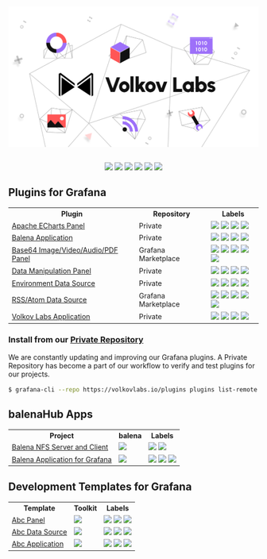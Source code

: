 <div align="center"><img style="display: block;" src="https://github.com/VolkovLabs/.github/raw/main/volkovlabs.png"></div>

<br/>

<p align="center"><a href="https://volkovlabs.io" target="_blank"><img src="https://img.shields.io/badge/-Web-blueviolet?style=for-the-badge&logo=webpack"></a> <a href="https://volkovlabs.com" target="_blank"><img src="https://img.shields.io/badge/-Blog-orange?style=for-the-badge&logo=medium"></a> <a href="https://www.youtube.com/channel/UCQadniwbukI6ZmTN2oTTb-g" target="_blank"><img src="https://img.shields.io/badge/-Youtube-red?style=for-the-badge&logo=youtube"></a> <a href="https://live.volkovlabs.io" target="_blank"><img src="https://img.shields.io/badge/-Live%20Server-gray?style=for-the-badge&logo=codeforces"></a>  <a href="https://www.linkedin.com/company/volkovlabs" target="_blank"><img src="https://img.shields.io/badge/-LinkedIn-blue?style=for-the-badge&logo=linkedin"></a> <a href="https://twitter.com/volkovlabs" target="_blank"><img src="https://img.shields.io/badge/-Twitter-9cf?style=for-the-badge&logo=twitter"></a></p>

## Plugins for Grafana

<table style='width:100%'>
<tr>
<th>Plugin</th>
<th>Repository</th>
<th>Labels</th>
</tr>
<tr>
<td><a href='https://github.com/volkovlabs/volkovlabs-echarts-panel'>Apache ECharts Panel</a></td>
<td>Private</td>
<td><img src='https://img.shields.io/github/v/release/volkovlabs/volkovlabs-echarts-panel.svg'> <img src='https://img.shields.io/badge/Grafana-9.0.6-orange'> <img src='https://img.shields.io/github/stars/volkovlabs/volkovlabs-echarts-panel.svg?style=social&label=Star&maxAge=3600'> <img src='https://codecov.io/gh/VolkovLabs/volkovlabs-echarts-panel/branch/main/graph/badge.svg'></td>
</tr>
<tr>
<td><a href='https://github.com/volkovlabs/volkovlabs-balena-app'>Balena Application</a></td>
<td>Private</td>
<td><img src='https://img.shields.io/github/v/release/volkovlabs/volkovlabs-balena-app.svg'> <img src='https://img.shields.io/badge/Grafana-9.0.6-orange'> <img src='https://img.shields.io/github/stars/volkovlabs/volkovlabs-balena-app.svg?style=social&label=Star&maxAge=3600'> <img src='https://codecov.io/gh/VolkovLabs/volkovlabs-balena-app/branch/main/graph/badge.svg'></td>
</tr>
<tr>
<td><a href='https://github.com/volkovlabs/volkovlabs-image-panel'>Base64 Image/Video/Audio/PDF Panel</a></td>
<td>Grafana Marketplace</td>
<td><img src='https://img.shields.io/github/v/release/volkovlabs/volkovlabs-image-panel.svg'> <img src='https://img.shields.io/badge/Grafana-9.0.0-orange'> <img src='https://img.shields.io/github/stars/volkovlabs/volkovlabs-image-panel.svg?style=social&label=Star&maxAge=3600'> <img src='https://codecov.io/gh/volkovlabs/volkovlabs-image-panel/branch/main/graph/badge.svg'> <a href='https://grafana.com/grafana/plugins/volkovlabs-image-panel'><img src='https://img.shields.io/badge/dynamic/json?color=green&label=downloads&query=%24.downloads&url=https%3A%2F%2Fgrafana.com%2Fapi%2Fplugins%2Fvolkovlabs-image-panel'></a></td>
</tr>
<tr>
<td><a href='https://github.com/volkovlabs/volkovlabs-form-panel'>Data Manipulation Panel</a></td>
<td>Private</td>
<td><img src='https://img.shields.io/github/v/release/volkovlabs/volkovlabs-form-panel.svg'> <img src='https://img.shields.io/badge/Grafana-9.0.6-orange'> <img src='https://img.shields.io/github/stars/volkovlabs/volkovlabs-form-panel.svg?style=social&label=Star&maxAge=3600'> <img src='https://codecov.io/gh/VolkovLabs/volkovlabs-form-panel/branch/main/graph/badge.svg'></td>
</tr>
<tr>
<td><a href='https://github.com/volkovlabs/volkovlabs-env-datasource'>Environment Data Source</a></td>
<td>Private</td>
<td><img src='https://img.shields.io/github/v/release/volkovlabs/volkovlabs-env-datasource.svg'> <img src='https://img.shields.io/badge/Grafana-9.0.0-orange'> <img src='https://img.shields.io/github/stars/volkovlabs/volkovlabs-env-datasource.svg?style=social&label=Star&maxAge=3600'> <img src='https://codecov.io/gh/VolkovLabs/volkovlabs-env-datasource/branch/main/graph/badge.svg'></td>
</tr>
<tr>
<td><a href='https://github.com/volkovlabs/volkovlabs-rss-datasource'>RSS/Atom Data Source</a></td>
<td>Grafana Marketplace</td>
<td><img src='https://img.shields.io/github/v/release/volkovlabs/volkovlabs-rss-datasource.svg'> <img src='https://img.shields.io/badge/Grafana-9.0.0-orange'> <img src='https://img.shields.io/github/stars/volkovlabs/volkovlabs-rss-datasource.svg?style=social&label=Star&maxAge=3600'> <img src='https://codecov.io/gh/VolkovLabs/volkovlabs-rss-datasource/branch/main/graph/badge.svg'> <a href='https://grafana.com/grafana/plugins/volkovlabs-rss-datasource'><img src='https://img.shields.io/badge/dynamic/json?color=green&label=downloads&query=%24.downloads&url=https%3A%2F%2Fgrafana.com%2Fapi%2Fplugins%2Fvolkovlabs-rss-datasource'></a></td>
</tr>
<tr>
<td><a href='https://github.com/volkovlabs/volkovlabs-app'>Volkov Labs Application</a></td>
<td>Private</td>
<td><img src='https://img.shields.io/github/v/release/volkovlabs/volkovlabs-app.svg'> <img src='https://img.shields.io/badge/Grafana-9.0.6-orange'> <img src='https://img.shields.io/github/stars/volkovlabs/volkovlabs-app.svg?style=social&label=Star&maxAge=3600'> <img src='https://codecov.io/gh/VolkovLabs/volkovlabs-app/branch/main/graph/badge.svg'></td>
</tr>
</table>

### Install from our [Private Repository](https://volkovlabs.io/plugins/)

We are constantly updating and improving our Grafana plugins. A Private Repository has become a part of our workflow to verify and test plugins for our projects.

```bash
$ grafana-cli --repo https://volkovlabs.io/plugins plugins list-remote
```

## balenaHub Apps

<table style='width:100%'>
<tr>
<th>Project</th>
<th>balena</th>
<th>Labels</th>
</tr>
<tr>
<td><a href='https://github.com/VolkovLabs/balena-nfs'>Balena NFS Server and Client</a></td>
<td><a href='https://dashboard.balena-cloud.com/deploy?repoUrl=https://github.com/volkovlabs/balena-nfs'><img height="32px" src='https://balena.io/deploy.svg'></a></td>
<td><img src='https://img.shields.io/github/v/release/volkovlabs/balena-nfs.svg'> <img src='https://img.shields.io/github/stars/volkovlabs/balena-nfs.svg?style=social&label=Star&maxAge=3600'></td>
</tr>
<tr>
<td><a href='https://github.com/VolkovLabs/volkovlabs-balena-app'>Balena Application for Grafana</a></td>
<td><a href='https://dashboard.balena-cloud.com/deploy?repoUrl=https://github.com/volkovlabs/volkovlabs-balena-app'><img height="32px" src='https://balena.io/deploy.svg'></a></td>
<td><img src='https://img.shields.io/github/v/release/volkovlabs/volkovlabs-balena-app.svg'> <img src='https://img.shields.io/badge/Grafana-9.0.6-orange'> <img src='https://img.shields.io/github/stars/volkovlabs/volkovlabs-balena-app.svg?style=social&label=Star&maxAge=3600'></td>
</tr>
</table>

## Development Templates for Grafana

<table style='width:100%'>
<tr>
<th>Template</th>
<th>Toolkit</th>
<th>Labels</th>
</tr>
<tr>
<td><a href='https://github.com/volkovlabs/volkovlabs-abc-panel'>Abc Panel</a></td>
<td><img src='https://img.shields.io/badge/Grafana-9.0.0-orange'></td>
<td><img src='https://img.shields.io/github/v/release/volkovlabs/volkovlabs-abc-panel.svg'> <img src='https://img.shields.io/github/stars/volkovlabs/volkovlabs-abc-panel.svg?style=social&label=Star&maxAge=3600'> <img src='https://codecov.io/gh/volkovlabs/volkovlabs-abc-panel/branch/main/graph/badge.svg'></td>
</tr>
<tr>
<td><a href='https://github.com/volkovlabs/volkovlabs-abc-datasource'>Abc Data Source</a></td>
<td><img src='https://img.shields.io/badge/Grafana-9.0.0-orange'></td>
<td><img src='https://img.shields.io/github/v/release/volkovlabs/volkovlabs-abc-datasource.svg'> <img src='https://img.shields.io/github/stars/volkovlabs/volkovlabs-abc-datasource.svg?style=social&label=Star&maxAge=3600'> <img src='https://codecov.io/gh/volkovlabs/volkovlabs-abc-datasource/branch/main/graph/badge.svg'></td>
</tr>
<tr>
<td><a href='https://github.com/volkovlabs/volkovlabs-abc-app'>Abc Application</a></td>
<td><img src='https://img.shields.io/badge/Grafana-9.0.0-orange'></td>
<td><img src='https://img.shields.io/github/v/release/volkovlabs/volkovlabs-abc-app.svg'> <img src='https://img.shields.io/github/stars/volkovlabs/volkovlabs-abc-app.svg?style=social&label=Star&maxAge=3600'> <img src='https://codecov.io/gh/volkovlabs/volkovlabs-abc-app/branch/main/graph/badge.svg'></td>
</tr>
</table>
